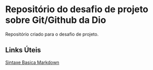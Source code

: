 # Repositório do desafio de projeto sobre Git/Github da Dio
Repositório criado para o desafio de projeto.

## Links Úteis
[Sintaxe Basica Markdown](https://www.markdownguide.org/basic-syntax/)
